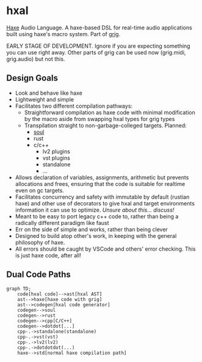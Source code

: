 # hxal

[Haxe](https://haxe.org/) Audio Language. A haxe-based DSL for real-time audio applications built using haxe's macro system. Part of [grig](https://haxe.org/).

EARLY STAGE OF DEVELOPMENT. Ignore if you are expecting something you can use right away. Other parts of grig can be used now (grig.midi, grig.audio) but not this.

## Design Goals

* Look and behave like haxe
* Lightweight and simple
* Facilitates two different compilation pathways:
  * Straightforward compilation as haxe code with minimal modification by the macro aside from swapping hxal types for grig types
  * Transpilation straight to non-garbage-colleged targets. Planned:
    * [soul](https://soul.dev/)
    * rust
    * c/c++
      * lv2 plugins
      * vst plugins
      * standalone
      * ...
* Allows declaration of variables, assignments, arithmetic but prevents allocations and frees, ensuring that the code is suitable for realtime even on gc targets.
* Facilitates concurrency and safety with immutable by default (rustian haxe) and other use of decorators to give hxal and target environments information it can use to optimize. _Unsure about this... discuss!_
* Meant to be easy to port legacy c++ code to, rather than being a radically different paradigm like faust
* Err on the side of simple and works, rather than being clever
* Designed to build atop other's work, in keeping with the general philosophy of haxe.
* All errors should be caught by VSCode and others' error checking. This is just haxe code, after all!

## Dual Code Paths

```mermaid
graph TD;
    code[hxal code]-->ast[hxal AST]
    ast-->haxe[haxe code with grig]
    ast-->codegen[hxal code generator]
    codegen-->soul
    codegen-->rust
    codegen-->cpp[C/C++]
    codegen-->dotdot[...]
    cpp-.->standalone(standalone)
    cpp-.->vst(vst)
    cpp-.->lv2(lv2)
    cpp-.->dotdotdot(...)
    haxe-->std[normal haxe compilation path]
```